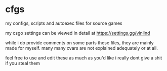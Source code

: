 # cfgs
my configs, scripts and autoexec files for source games

my csgo settings can be viewed in detail at https://settings.gg/vinlind

while i do provide comments on some parts these files, they are mainly made for myself. many many cvars are not explained adequately or at all.

feel free to use and edit these as much as you'd like i really dont give a shit if you steal them
